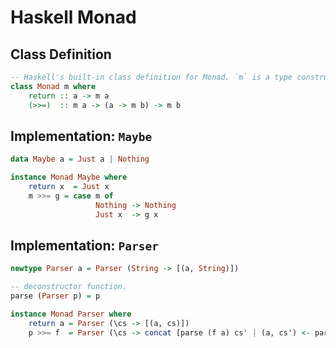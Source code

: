 # Haskell Monad

## Class Definition

```haskell
-- Haskell's built-in class definition for Monad. `m` is a type constructor.
class Monad m where
    return :: a -> m a
    (>>=)  :: m a -> (a -> m b) -> m b
```

## Implementation: `Maybe`

```haskell
data Maybe a = Just a | Nothing

instance Monad Maybe where
    return x  = Just x
    m >>= g = case m of
                   Nothing -> Nothing
                   Just x  -> g x
```

## Implementation: `Parser`

```haskell
newtype Parser a = Parser (String -> [(a, String)])

-- deconstructor function.
parse (Parser p) = p

instance Monad Parser where
    return a = Parser (\cs -> [(a, cs)])
    p >>= f  = Parser (\cs -> concat [parse (f a) cs' | (a, cs') <- parse p cs]) 
```
